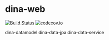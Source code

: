 # dina-web
[![Build Status](https://travis-ci.org/raquamaps/raquamaps.svg?branch=master)](https://travis-ci.org/idali0226/dina-web)
[![codecov.io](https://codecov.io/github/ropensci/rgbif/coverage.svg?branch=master)](https://codecov.io/github/idali0226/dina-web?branch=master)

dina-datamodel
dina-data-jpa
dina-data-service
